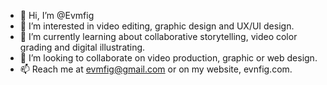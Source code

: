 - 👋 Hi, I’m @Evmfig
- 👀 I’m interested in video editing, graphic design and UX/UI design.
- 🌱 I’m currently learning about collaborative storytelling, video color grading and digital illustrating.
- 💞️ I’m looking to collaborate on video production, graphic or web design.
- 📫 Reach me at evmfig@gmail.com or on my website, evnfig.com.

<!---
Evmfig/Evmfig is a ✨ special ✨ repository because its `README.md` (this file) appears on your GitHub profile.
You can click the Preview link to take a look at your changes.
--->
